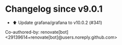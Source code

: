 # Changelog since v9.0.1
- ⬆️ Update grafana/grafana to v10.0.2 (#341)

Co-authored-by: renovate[bot] <29139614+renovate[bot]@users.noreply.github.com> 

